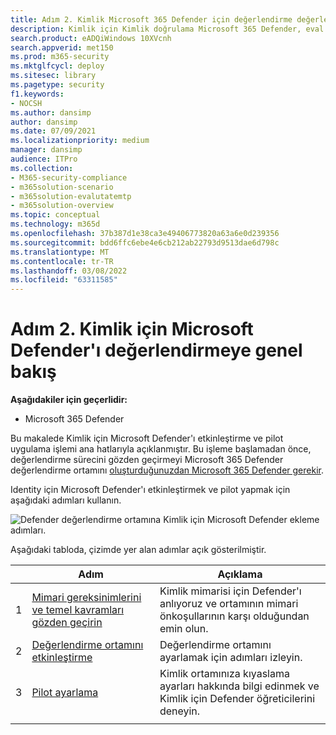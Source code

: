 ```yaml
---
title: Adım 2. Kimlik Microsoft 365 Defender için değerlendirme değerlendirme, değerlendirmeyi ayarlama
description: Kimlik için Kimlik doğrulama Microsoft 365 Defender, eval'ı etkinleştirme ve pilot ya da test ayarlama gibi adımları.
search.product: eADQiWindows 10XVcnh
search.appverid: met150
ms.prod: m365-security
ms.mktglfcycl: deploy
ms.sitesec: library
ms.pagetype: security
f1.keywords:
- NOCSH
ms.author: dansimp
author: dansimp
ms.date: 07/09/2021
ms.localizationpriority: medium
manager: dansimp
audience: ITPro
ms.collection:
- M365-security-compliance
- m365solution-scenario
- m365solution-evalutatemtp
- m365solution-overview
ms.topic: conceptual
ms.technology: m365d
ms.openlocfilehash: 37b387d1e38ca3e49406773820a63a6e0d239356
ms.sourcegitcommit: bdd6ffc6ebe4e6cb212ab22793d9513dae6d798c
ms.translationtype: MT
ms.contentlocale: tr-TR
ms.lasthandoff: 03/08/2022
ms.locfileid: "63311585"
---
```

# <a name="step-2-evaluate-microsoft-defender-for-identity-overview"></a>Adım 2. Kimlik için Microsoft Defender'ı değerlendirmeye genel bakış


**Aşağıdakiler için geçerlidir:**
- Microsoft 365 Defender

Bu makalede Kimlik için Microsoft Defender'ı etkinleştirme ve pilot uygulama işlemi ana hatlarıyla açıklanmıştır. Bu işleme başlamadan önce, değerlendirme sürecini gözden geçirmeyi Microsoft 365 Defender değerlendirme ortamını [oluşturduğunuzdan Microsoft 365 Defender gerekir](eval-create-eval-environment.md).[](eval-overview.md) 
<br>

Identity için Microsoft Defender'ı etkinleştirmek ve pilot yapmak için aşağıdaki adımları kullanın.

![Defender değerlendirme ortamına Kimlik için Microsoft Defender ekleme adımları.](../../media/defender/m365-defender-identity-eval-steps.png)

Aşağıdaki tabloda, çizimde yer alan adımlar açık gösterilmiştir.

| |Adım  |Açıklama  |
|---------|---------|---------|
|1|[Mimari gereksinimlerini ve temel kavramları gözden geçirin](eval-defender-identity-architecture.md)    | Kimlik mimarisi için Defender'ı anlıyoruz ve ortamının mimari önkoşullarının karşı olduğundan emin olun.       |
|2|[Değerlendirme ortamını etkinleştirme](eval-defender-identity-enable-eval.md)     |   Değerlendirme ortamını ayarlamak için adımları izleyin.      |
|3|[Pilot ayarlama](eval-defender-identity-pilot.md)     |   Kimlik ortamınıza kıyaslama ayarları hakkında bilgi edinmek ve Kimlik için Defender öğreticilerini deneyin.     |
||||

